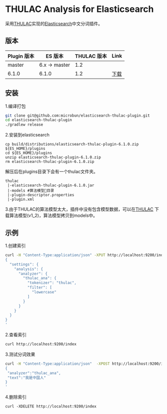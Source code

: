 # THULAC Analysis for Elasticsearch 
采用[THULAC](https://github.com/thunlp/THULAC-Java)实现的[Elasticsearch](https://www.elastic.co)中文分词插件。

版本
--------

Plugin 版本 | ES 版本 | THULAC 版本 |  Link
-----------|-----------|----------|------------
master | 6.x -> master | 1.2      |
6.1.0 | 6.1.0          | 1.2      |[下载](https://github.com/microbun/elasticsearch-thulac-plugin/archive/v6.1.0.tar.gz)

安装
--------
1.编译打包

```bash
git clone git@github.com:microbun/elasticsearch-thulac-plugin.git
cd elasticsearch-thulac-plugin
./gradlew release
```

2.安装到elasticsearch
```
cp build/distributions/elasticsearch-thulac-plugin-6.1.0.zip ${ES_HOME}/plugins
cd ${ES_HOME}/plugins
unzip elasticsearch-thulac-plugin-6.1.0.zip
rm elasticsearch-thulac-plugin-6.1.0.zip
```
解压后在plugins目录下会有一个thulac文件夹。
```
thulac
 |-elasticsearch-thulac-plugin-6.1.0.jar
 |-models #算法模型目录
 |-plugin-descriptor.properties
 |-plugin.xml
```

3.由于THULAC的算法模型太大，插件中没有包含模型数据，可以在[THULAC](https://github.com/thunlp/THULAC-Java) 下载算法模型(v1_2)，算法模型拷贝到models中。


示例
--------
1.创建索引
```bash
curl -H "Content-Type:application/json" -XPUT http://localhost:9200/index -d'
{
  "settings": {
    "analysis": {
      "analyzer": {
        "thulac_ana": {
          "tokenizer": "thulac",
          "filter": [
            "lowercase"
          ]
        }
      }
    }
  }
}
'
```
2.查看索引
```bash
curl http://localhost:9200/index
```
3.测试分词效果
```bash
curl -H "Content-Type:application/json"  -XPOST http://localhost:9200/index/_analyze -d'
{
 "analyzer":"thulac_ana",
 "text":"我是中国人"
}
'

```
4.删除索引
```
curl -XDELETE http://localhost:9200/index
```